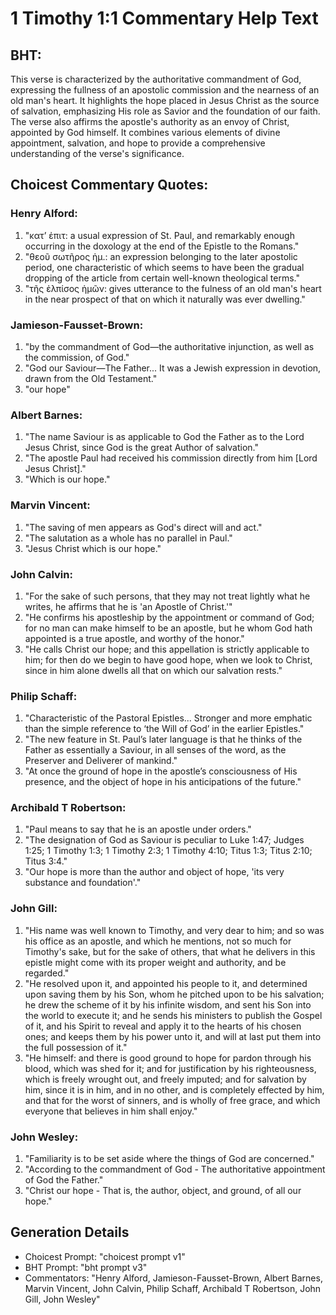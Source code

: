 # 1 Timothy 1:1 Commentary Help Text

## BHT:
This verse is characterized by the authoritative commandment of God, expressing the fullness of an apostolic commission and the nearness of an old man's heart. It highlights the hope placed in Jesus Christ as the source of salvation, emphasizing His role as Savior and the foundation of our faith. The verse also affirms the apostle's authority as an envoy of Christ, appointed by God himself. It combines various elements of divine appointment, salvation, and hope to provide a comprehensive understanding of the verse's significance.

## Choicest Commentary Quotes:
### Henry Alford:
1. "κατʼ ἐπιτ: a usual expression of St. Paul, and remarkably enough occurring in the doxology at the end of the Epistle to the Romans."
2. "θεοῦ σωτῆρος ἡμ.: an expression belonging to the later apostolic period, one characteristic of which seems to have been the gradual dropping of the article from certain well-known theological terms."
3. "τῆς ἐλπίσος ἡμῶν: gives utterance to the fulness of an old man's heart in the near prospect of that on which it naturally was ever dwelling."

### Jamieson-Fausset-Brown:
1. "by the commandment of God—the authoritative injunction, as well as the commission, of God." 
2. "God our Saviour—The Father... It was a Jewish expression in devotion, drawn from the Old Testament." 
3. "our hope"

### Albert Barnes:
1. "The name Saviour is as applicable to God the Father as to the Lord Jesus Christ, since God is the great Author of salvation."
2. "The apostle Paul had received his commission directly from him [Lord Jesus Christ]."
3. "Which is our hope."

### Marvin Vincent:
1. "The saving of men appears as God's direct will and act." 
2. "The salutation as a whole has no parallel in Paul."
3. "Jesus Christ which is our hope."

### John Calvin:
1. "For the sake of such persons, that they may not treat lightly what he writes, he affirms that he is 'an Apostle of Christ.'" 
2. "He confirms his apostleship by the appointment or command of God; for no man can make himself to be an apostle, but he whom God hath appointed is a true apostle, and worthy of the honor." 
3. "He calls Christ our hope; and this appellation is strictly applicable to him; for then do we begin to have good hope, when we look to Christ, since in him alone dwells all that on which our salvation rests."

### Philip Schaff:
1. "Characteristic of the Pastoral Epistles... Stronger and more emphatic than the simple reference to ‘the Will of God’ in the earlier Epistles."
2. "The new feature in St. Paul’s later language is that he thinks of the Father as essentially a Saviour, in all senses of the word, as the Preserver and Deliverer of mankind."
3. "At once the ground of hope in the apostle’s consciousness of His presence, and the object of hope in his anticipations of the future."

### Archibald T Robertson:
1. "Paul means to say that he is an apostle under orders."
2. "The designation of God as Saviour is peculiar to Luke 1:47; Judges 1:25; 1 Timothy 1:3; 1 Timothy 2:3; 1 Timothy 4:10; Titus 1:3; Titus 2:10; Titus 3:4."
3. "Our hope is more than the author and object of hope, 'its very substance and foundation'."

### John Gill:
1. "His name was well known to Timothy, and very dear to him; and so was his office as an apostle, and which he mentions, not so much for Timothy's sake, but for the sake of others, that what he delivers in this epistle might come with its proper weight and authority, and be regarded."
2. "He resolved upon it, and appointed his people to it, and determined upon saving them by his Son, whom he pitched upon to be his salvation; he drew the scheme of it by his infinite wisdom, and sent his Son into the world to execute it; and he sends his ministers to publish the Gospel of it, and his Spirit to reveal and apply it to the hearts of his chosen ones; and keeps them by his power unto it, and will at last put them into the full possession of it."
3. "He himself: and there is good ground to hope for pardon through his blood, which was shed for it; and for justification by his righteousness, which is freely wrought out, and freely imputed; and for salvation by him, since it is in him, and in no other, and is completely effected by him, and that for the worst of sinners, and is wholly of free grace, and which everyone that believes in him shall enjoy."

### John Wesley:
1. "Familiarity is to be set aside where the things of God are concerned."
2. "According to the commandment of God - The authoritative appointment of God the Father."
3. "Christ our hope - That is, the author, object, and ground, of all our hope."


## Generation Details
- Choicest Prompt: "choicest prompt v1"
- BHT Prompt: "bht prompt v3"
- Commentators: "Henry Alford, Jamieson-Fausset-Brown, Albert Barnes, Marvin Vincent, John Calvin, Philip Schaff, Archibald T Robertson, John Gill, John Wesley"
